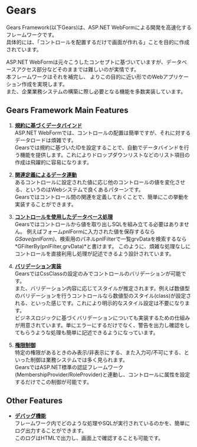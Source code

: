 Gears
=============

Gears Framework(以下Gears)は、ASP.NET WebFormによる開発を高速化するフレームワークです。  
具体的には、「コントロールを配置するだけで画面が作れる」ことを目的に作成されています。  

ASP.NET WebFormは元々こうしたコンセプトに基づいていますが、データベースアクセス部分などそのままでは難しいのが実情です。  
本フレームワークはそれを補完し、 よりこの目的に近い形でのWebアプリケーション作成を実現します。  
また、企業業務システムの構築に際し必要となる機能を多数実装しています。


## Gears Framework Main Features

1. **[規約に基づくデータバインド](https://github.com/icoxfog417/Gears/wiki/GearsConvention)**  
ASP.NET WebFormでは、コントロールの配置は簡単ですが、それに対するデータロードは煩雑です。  
Gearsでは規約に基づいたIDを設定することで、自動でデータバインドを行う機能を提供します。これによりドロップダウンリストなどのリスト項目の作成は飛躍的に容易になります。  


2. **[関連定義によるデータ連動](https://github.com/icoxfog417/Gears/wiki/Relation)**  
あるコントロールに設定された値に応じ他のコントロールの値を変化させる、というのはWebシステムで良くあるパターンです。  
Gearsではコントロール間の関連を定義しておくことで、簡単にこの挙動を実装することができます。  


3. **[コントロールを使用したデータベース処理](https://github.com/icoxfog417/Gears/wiki/DatabaseAccess)**  
Gearsではコントロールから値を取り出しSQLを組み立てる必要はありません。  例えばフォームpnlFormに入力された値を保存するなら*GSave(pnlForm)*、検索用のパネルpnlFilterで一覧grvDataを検索するなら*GFilterBy(pnlFilter,grvData)*と書けます。
このように、煩雑な処理なしにコントロールを直接利用し処理が記述できるよう設計されています。


4. **[バリデーション実装](https://github.com/icoxfog417/Gears/wiki/Attribute)**  
GearsではCssClassの設定のみでコントロールのバリデーションが可能です。  
また、バリデーション内容に応じてスタイルが推定されます。例えば数値型のバリデーションを行うコントロールなら数値型のスタイル(class)が設定される、といった感じです。これにより明示的なスタイル設定は不要になります。  
ビジネスロジックに基づくバリデーションについても実装するための仕組みが用意されています。単にエラーにするだけでなく、警告を出力し確認をしてもらうような処理も簡単に記述できるようになっています。  


5. **[権限制御](https://github.com/icoxfog417/Gears/wiki/Authorization)**  
特定の権限があるときのみ表示/非表示にする、また入力可/不可にする、といった制御は業務システムでは多く見られます。  
GearsではASP.NET標準の認証フレームワーク(MembershipProvider/RoleProvider)と連動し、コントロールに属性を設定するだけでこの制御が可能です。  


## Other Features
* **[デバッグ機能](https://github.com/icoxfog417/Gears/wiki/Log)**  
フレームワーク内でどのような処理やSQLが実行されているのかを、簡単にログ出力することができます。  
このログはHTMLで出力し、画面上で確認することも可能です。  

